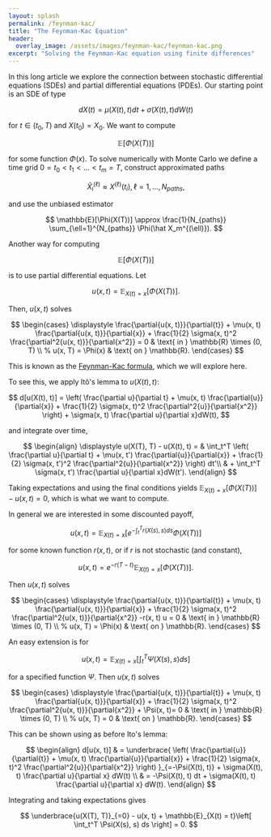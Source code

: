 ```yaml
---
layout: splash
permalink: /feynman-kac/
title: "The Feynman-Kac Equation"
header:
  overlay_image: /assets/images/feynman-kac/feynman-kac.png
excerpt: "Solving the Feynman-Kac equation using finite differences"
---
```


In this long article we explore the connection between stochastic differential equations (SDEs) and partial differential equations (PDEs). Our starting point is an SDE of type

$$
dX(t) = \mu(X(t), t) dt + \sigma(X(t), t) dW(t)
$$

for $t \in (t_0, T)$ and $X(t_0) = X_0$. We want to compute

$$
\mathbb{E}\left[ \Phi(X(T)) \right]
$$

for some function $\Phi(x)$. To solve numerically with Monte Carlo we define a time grid $0 = t_0 < t_1 < \ldots < t_m = T$, construct approximated paths

$$
\hat X^{(\ell)}_i \approx X^{(\ell)}(t_i), \ell = 1, \ldots, N_{paths},
$$

and use the unbiased estimator

$$
\mathbb{E}[\Phi(X(T))] \approx \frac{1}{N_{paths}} \sum_{\ell=1}^{N_{paths}} \Phi(\hat X_m^{(\ell)}).
$$

Another way for computing 

$$
\mathbb{E}[\Phi(X(T))]
$$

is to use partial differential equations. Let

$$
u(x, t) = \mathbb{E}_{X(t)=x}[\Phi(X(T))].
$$

Then, $u(x, t)$ solves

$$
\begin{cases}
\displaystyle
\frac{\partial{u(x, t)}}{\partial{t}}
    + \mu(x, t) \frac{\partial{u(x, t)}}{\partial{x}}
    + \frac{1}{2} \sigma(x, t)^2 \frac{\partial^2{u(x, t)}}{\partial{x^2}} = 0 
    & \text{ in } \mathbb{R} \times (0, T) \\
%
    u(x, T) = \Phi(x) & \text{ on } \mathbb{R}.
\end{cases}
$$

This is known as the [Feynman-Kac formula](https://en.wikipedia.org/wiki/Feynman%E2%80%93Kac_formula), which we will explore here.

To see this, we apply Itô's lemma to $u(X(t), t)$:

$$
d[u(X(t), t)] = \left(
\frac{\partial u}{\partial t}
    + \mu(x, t) \frac{\partial{u}}{\partial{x}}
    + \frac{1}{2} \sigma(x, t)^2 \frac{\partial^2{u}}{\partial{x^2}} 
\right) + \sigma(x, t) \frac{\partial u}{\partial x}dW(t),
$$

and integrate over time,

$$
\begin{align}
\displaystyle
u(X(T), T) - u(X(t), t) = & \int_t^T
\left(
\frac{\partial u}{\partial t}
    + \mu(x, t') \frac{\partial{u}}{\partial{x}}
    + \frac{1}{2} \sigma(x, t')^2 \frac{\partial^2{u}}{\partial{x^2}} 
\right) dt'\\
&     + \int_t^T
\sigma(x, t') \frac{\partial u}{\partial x}dW(t').
\end{align}
$$

Taking expectations and using the final conditions yields $\mathbb{E}_{X(t)=x}[\Phi(X(T))] - u(x, t) = 0$, which is what we want to compute.

In general we are interested in some discounted payoff,

$$
u(x, t) = \mathbb{E}_{X(t)=x}
\left
    [e^{-\int_t^T r(X(s), s) ds }\Phi(X(T))
\right]
$$

for some known function $r(x, t)$, or if $r$ is not stochastic (and constant),

$$
u(x, t) = e^{-r(T - t)} \mathbb{E}_{X(t)=x}
\left
    [\Phi(X(T))
\right].
$$

Then $u(x, t)$ solves

$$
\begin{cases}
\displaystyle
\frac{\partial{u(x, t)}}{\partial{t}}
    + \mu(x, t) \frac{\partial{u(x, t)}}{\partial{x}}
    + \frac{1}{2} \sigma(x, t)^2 \frac{\partial^2{u(x, t)}}{\partial{x^2}} -r(x, t) u = 0 
    & \text{ in } \mathbb{R} \times (0, T) \\
%
    u(x, T) = \Phi(x) & \text{ on } \mathbb{R}.
\end{cases}
$$

An easy extension is for

$$
u(x, t) = \mathbb{E}_{X(t) = x}\left[
    \int_t^T \Psi(X(s), s) ds
\right]
$$

for a specified function $\Psi$. Then $u(x, t)$ solves

$$
\begin{cases}
\displaystyle
\frac{\partial{u(x, t)}}{\partial{t}}
    + \mu(x, t) \frac{\partial{u(x, t)}}{\partial{x}}
    + \frac{1}{2} \sigma(x, t)^2 \frac{\partial^2{u(x, t)}}{\partial{x^2}} + \Psi(x, t)= 0 
    & \text{ in } \mathbb{R} \times (0, T) \\
%
    u(x, T) = 0 & \text{ on } \mathbb{R}.
\end{cases}
$$

This can be shown using as before Ito's lemma:

$$
\begin{align}
d[u(x, t)] & = 
\underbrace{
    \left(
        \frac{\partial{u}}{\partial{t}}
    + \mu(x, t) \frac{\partial{u}}{\partial{x}}
    + \frac{1}{2} \sigma(x, t)^2 \frac{\partial^2{u}}{\partial{x^2}}
    \right)
}_{=-\Psi(X(t), t)} + \sigma(X(t), t) \frac{\partial u}{\partial x} dW(t) \\
& = -\Psi(X(t), t) dt + \sigma(X(t), t) \frac{\partial u}{\partial x} dW(t).
\end{align}
$$

Integrating and taking expectations gives

$$
\underbrace{u(X(T), T)}_{=0} - u(x, t) + \mathbb{E}_{X(t) = t}\left[
    \int_t^T \Psi(X(s), s) ds
\right] = 0.
$$
